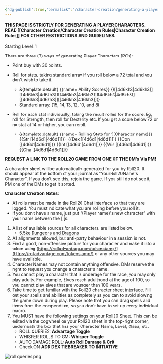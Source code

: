 ```yaml
---
{"dg-publish":true,"permalink":"/character-creation/generating-a-player-character/"}
---
```


#### THIS PAGE IS STRICTLY FOR GENERATING A PLAYER CHARACTERS. READ [[Character Creation/Character Creation Rules\|Character Creation Rules]] FOR OTHER RESTRICTIONS AND GUIDELINES.

Starting Level: 1

There are three (3) ways of generating Player Characters (PCs):

- Point buy with 30 points.

- Roll for stats, taking standard array if you roll below a 72 total and you don't wish to take it.
	- &{template:default} {{name= Ability Scores}} {{[[4d6kh3\|4d6kh3]][[4d6kh3\|4d6kh3]][[4d6kh3\|4d6kh3]][[4d6kh3\|4d6kh3]][[4d6kh3\|4d6kh3]][[4d6kh3\|4d6kh3]]}}
	- Standard array: (15, 14, 13, 12, 10, and 8)

- Roll for each stat individually, taking the result rolled for the score. Eg, roll for Strength, then roll for Dexterity etc. If you get a score below 72 or no stat at 14 or higher, you can reroll.
	- &{template:default} {{name= Rolling Stats for ?{Character name}}} {{Str [[4d6d1\|4d6d1]]}}  {{Dex [[4d6d1\|4d6d1]]}} {{Con [[4d6d1\|4d6d1]]}} {{Int [[4d6d1\|4d6d1]]}} {{Wis [[4d6d1\|4d6d1]]}} {{Cha [[4d6d1\|4d6d1]]}}

**REQUEST A LINK TO THE ROLL20 GAME FROM ONE OF THE DM’s Via PM!**

A character sheet will be automatically generated for you by Roll20. It should appear at the bottom of your journal as "YourRoll20Name's Character". If you don't see this, rejoin the game. If you still do not see it, PM one of the DMs to get it sorted.

**Character Creation Notes**:
- All rolls must be made in the Roll20 Chat interface so that they are logged. You must indicate what you are rolling before you roll it.
- If you don't have a name, just put "(Player name)'s new character" with your name between the [ ]s.


1. A list of available sources for all characters, are listed below. 
	- [5.5ke Dungeons and Dragons](https://homebrewery.naturalcrit.com/share/J8s2RJZln2l9)
2. All alignments allowed, but anti-party behaviour in a session is not.
3. Find a good, non-offensive picture for your character and make it into a token using [https://rolladvantage.com/tokenstamp/](https://rolladvantage.com/tokenstamp/) or any other sources you may have available.
4. Character Names may not contain anything offensive. DMs reserve the right to request you change a character's name.
5. You cannot play a character that is underage for the race, you may only play adults. For example, Elves reach adulthood at the age of 100, so you cannot play elves that are younger than 100 years.
6. Take time to get familiar with the Roll20 character sheet interface. Fill out your spells and abilities as completely as you can to avoid slowing the game down during play. Please note that you can drag spells and items from the compendium, so you don’t have to set up every individual macro.
7. You MUST have the following settings on your Roll20 Sheet. This can be edited via the cogwheel on your Roll20 sheet in the top-right corner, underneath the box that has your Character Name, Level, Class, etc:
	- ROLL QUERIES: **Advantage Toggle**
	- WHISPER ROLLS TO GM: **Whisper Toggle**
	- AUTO DAMAGE ROLL: **Auto Roll Damage & Crit**
	- Check ON **ADD DEX TIEBREAKER TO INITIATIVE**

![roll queries.png](/img/user/z_images/roll%20queries.png)
